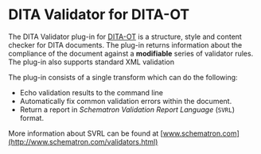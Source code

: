 <h1>DITA Validator for DITA-OT</h1>

The DITA Validator plug-in for [DITA-OT](http://www.dita-ot.org/) is a structure, style and content checker for DITA documents. The plug-in returns information about the compliance of the document against a **modifiable** series of validator rules. The plug-in also supports standard XML validation

The plug-in consists of a single transform which can do the following:

-   Echo validation results to the command line
-   Automatically fix common validation errors within the document.
-   Return a report in *Schematron Validation Report Language* (`SVRL`) format.

More information about SVRL can be found at [www.schematron.com](http://www.schematron.com/validators.html)
